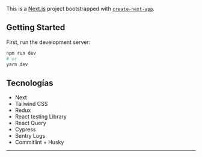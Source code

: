 This is a [Next.js](https://nextjs.org/) project bootstrapped with [`create-next-app`](https://github.com/vercel/next.js/tree/canary/packages/create-next-app).

## Getting Started

First, run the development server:

```bash
npm run dev
# or
yarn dev
```

## Tecnologías

- Next
- Tailwind CSS
- Redux
- React testing Library
- React Query
- Cypress
- Sentry Logs
- Commitlint + Husky

---
